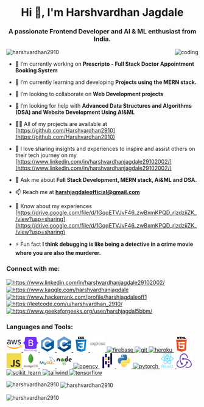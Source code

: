
<h1 align="center">Hi 👋, I'm Harshvardhan Jagdale</h1>
<h3 align="center">A passionate Frontend Developer and AI & ML enthusiast from India.</h3>
<img align="right" alt="coding" widht="200px" src="https://camo.githubusercontent.com/24c6287be76c155a12345cb131d1379589070ec28c94088f4582f19d3a1865e9/68747470733a2f2f6d69726f2e6d656469756d2e636f6d2f76322f726573697a653a6669743a313237322f312a5a53566d57476363317765454e6230536861775778772e676966"

<p align="left"> <img src="https://komarev.com/ghpvc/?username=harshvardhan2910&label=Profile%20views&color=0e75b6&style=flat" alt="harshvardhan2910" /> </p>

- 🔭 I’m currently working on **Prescripto - Full Stack Doctor Appointment Booking System**

- 🌱 I’m currently learning and developing **Projects using the MERN stack.**

- 👯 I’m looking to collaborate on **Web Development projects**

- 🤝 I’m looking for help with **Advanced Data Structures and Algorithms (DSA) and Website Development Using AI&ML**

- 👨‍💻 All of my projects are available at [https://github.com/Harshvardhan2910](https://github.com/Harshvardhan2910)

- 📝 I love sharing insights and experiences to inspire and assist others on their tech journey on my [https://www.linkedin.com/in/harshvardhanjagdale29102002/](https://www.linkedin.com/in/harshvardhanjagdale29102002/)

- 💬 Ask me about **Full Stack Development, MERN stack, Ai&ML and DSA.**

- 📫 Reach me at **harshjagdaleofficial@gmail.com**

- 📄 Know about my experiences [https://drive.google.com/file/d/1GqqETVJvF46_zwBxmKPQD_rlzdziiZK_/view?usp=sharing](https://drive.google.com/file/d/1GqqETVJvF46_zwBxmKPQD_rlzdziiZK_/view?usp=sharing)

- ⚡ Fun fact **I think debugging is like being a detective in a crime movie where you are also the murderer.**

<h3 align="left">Connect with me:</h3>
<p align="left">
<a href="https://linkedin.com/in/https://www.linkedin.com/in/harshvardhanjagdale29102002/" target="blank"><img align="center" src="https://raw.githubusercontent.com/rahuldkjain/github-profile-readme-generator/master/src/images/icons/Social/linked-in-alt.svg" alt="https://www.linkedin.com/in/harshvardhanjagdale29102002/" height="30" width="40" /></a>
<a href="https://kaggle.com/https://www.kaggle.com/harshvardhanjagdale" target="blank"><img align="center" src="https://raw.githubusercontent.com/rahuldkjain/github-profile-readme-generator/master/src/images/icons/Social/kaggle.svg" alt="https://www.kaggle.com/harshvardhanjagdale" height="30" width="40" /></a>
<a href="https://www.hackerrank.com/https://www.hackerrank.com/profile/harshjagdaleoff1" target="blank"><img align="center" src="https://raw.githubusercontent.com/rahuldkjain/github-profile-readme-generator/master/src/images/icons/Social/hackerrank.svg" alt="https://www.hackerrank.com/profile/harshjagdaleoff1" height="30" width="40" /></a>
<a href="https://www.leetcode.com/https://leetcode.com/u/harshvardhan_2910/" target="blank"><img align="center" src="https://raw.githubusercontent.com/rahuldkjain/github-profile-readme-generator/master/src/images/icons/Social/leet-code.svg" alt="https://leetcode.com/u/harshvardhan_2910/" height="30" width="40" /></a>
<a href="https://auth.geeksforgeeks.org/user/https://www.geeksforgeeks.org/user/harshjagdal5bbm/" target="blank"><img align="center" src="https://raw.githubusercontent.com/rahuldkjain/github-profile-readme-generator/master/src/images/icons/Social/geeks-for-geeks.svg" alt="https://www.geeksforgeeks.org/user/harshjagdal5bbm/" height="30" width="40" /></a>
</p>

<h3 align="left">Languages and Tools:</h3>
<p align="left"> <a href="https://aws.amazon.com" target="_blank" rel="noreferrer"> <img src="https://raw.githubusercontent.com/devicons/devicon/master/icons/amazonwebservices/amazonwebservices-original-wordmark.svg" alt="aws" width="40" height="40"/> </a> <a href="https://getbootstrap.com" target="_blank" rel="noreferrer"> <img src="https://raw.githubusercontent.com/devicons/devicon/master/icons/bootstrap/bootstrap-plain-wordmark.svg" alt="bootstrap" width="40" height="40"/> </a> <a href="https://www.cprogramming.com/" target="_blank" rel="noreferrer"> <img src="https://raw.githubusercontent.com/devicons/devicon/master/icons/c/c-original.svg" alt="c" width="40" height="40"/> </a> <a href="https://www.w3schools.com/cpp/" target="_blank" rel="noreferrer"> <img src="https://raw.githubusercontent.com/devicons/devicon/master/icons/cplusplus/cplusplus-original.svg" alt="cplusplus" width="40" height="40"/> </a> <a href="https://www.w3schools.com/css/" target="_blank" rel="noreferrer"> <img src="https://raw.githubusercontent.com/devicons/devicon/master/icons/css3/css3-original-wordmark.svg" alt="css3" width="40" height="40"/> </a> <a href="https://expressjs.com" target="_blank" rel="noreferrer"> <img src="https://raw.githubusercontent.com/devicons/devicon/master/icons/express/express-original-wordmark.svg" alt="express" width="40" height="40"/> </a> <a href="https://firebase.google.com/" target="_blank" rel="noreferrer"> <img src="https://www.vectorlogo.zone/logos/firebase/firebase-icon.svg" alt="firebase" width="40" height="40"/> </a> <a href="https://git-scm.com/" target="_blank" rel="noreferrer"> <img src="https://www.vectorlogo.zone/logos/git-scm/git-scm-icon.svg" alt="git" width="40" height="40"/> </a> <a href="https://heroku.com" target="_blank" rel="noreferrer"> <img src="https://www.vectorlogo.zone/logos/heroku/heroku-icon.svg" alt="heroku" width="40" height="40"/> </a> <a href="https://www.w3.org/html/" target="_blank" rel="noreferrer"> <img src="https://raw.githubusercontent.com/devicons/devicon/master/icons/html5/html5-original-wordmark.svg" alt="html5" width="40" height="40"/> </a> <a href="https://developer.mozilla.org/en-US/docs/Web/JavaScript" target="_blank" rel="noreferrer"> <img src="https://raw.githubusercontent.com/devicons/devicon/master/icons/javascript/javascript-original.svg" alt="javascript" width="40" height="40"/> </a> <a href="https://www.mongodb.com/" target="_blank" rel="noreferrer"> <img src="https://raw.githubusercontent.com/devicons/devicon/master/icons/mongodb/mongodb-original-wordmark.svg" alt="mongodb" width="40" height="40"/> </a> <a href="https://www.mysql.com/" target="_blank" rel="noreferrer"> <img src="https://raw.githubusercontent.com/devicons/devicon/master/icons/mysql/mysql-original-wordmark.svg" alt="mysql" width="40" height="40"/> </a> <a href="https://nodejs.org" target="_blank" rel="noreferrer"> <img src="https://raw.githubusercontent.com/devicons/devicon/master/icons/nodejs/nodejs-original-wordmark.svg" alt="nodejs" width="40" height="40"/> </a> <a href="https://opencv.org/" target="_blank" rel="noreferrer"> <img src="https://www.vectorlogo.zone/logos/opencv/opencv-icon.svg" alt="opencv" width="40" height="40"/> </a> <a href="https://pandas.pydata.org/" target="_blank" rel="noreferrer"> <img src="https://raw.githubusercontent.com/devicons/devicon/2ae2a900d2f041da66e950e4d48052658d850630/icons/pandas/pandas-original.svg" alt="pandas" width="40" height="40"/> </a> <a href="https://www.python.org" target="_blank" rel="noreferrer"> <img src="https://raw.githubusercontent.com/devicons/devicon/master/icons/python/python-original.svg" alt="python" width="40" height="40"/> </a> <a href="https://pytorch.org/" target="_blank" rel="noreferrer"> <img src="https://www.vectorlogo.zone/logos/pytorch/pytorch-icon.svg" alt="pytorch" width="40" height="40"/> </a> <a href="https://reactjs.org/" target="_blank" rel="noreferrer"> <img src="https://raw.githubusercontent.com/devicons/devicon/master/icons/react/react-original-wordmark.svg" alt="react" width="40" height="40"/> </a> <a href="https://redux.js.org" target="_blank" rel="noreferrer"> <img src="https://raw.githubusercontent.com/devicons/devicon/master/icons/redux/redux-original.svg" alt="redux" width="40" height="40"/> </a> <a href="https://scikit-learn.org/" target="_blank" rel="noreferrer"> <img src="https://upload.wikimedia.org/wikipedia/commons/0/05/Scikit_learn_logo_small.svg" alt="scikit_learn" width="40" height="40"/> </a> <a href="https://tailwindcss.com/" target="_blank" rel="noreferrer"> <img src="https://www.vectorlogo.zone/logos/tailwindcss/tailwindcss-icon.svg" alt="tailwind" width="40" height="40"/> </a> <a href="https://www.tensorflow.org" target="_blank" rel="noreferrer"> <img src="https://www.vectorlogo.zone/logos/tensorflow/tensorflow-icon.svg" alt="tensorflow" width="40" height="40"/> </a> </p>

<p><img align="left" src="https://github-readme-stats.vercel.app/api/top-langs?username=harshvardhan2910&show_icons=true&locale=en&layout=compact" alt="harshvardhan2910" /></p>

<p>&nbsp;<img align="center" src="https://github-readme-stats.vercel.app/api?username=harshvardhan2910&show_icons=true&locale=en" alt="harshvardhan2910" /></p>

<p><img align="center" src="https://github-readme-streak-stats.herokuapp.com/?user=harshvardhan2910&" alt="harshvardhan2910" /></p>
